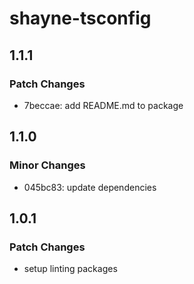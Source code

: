# shayne-tsconfig

## 1.1.1

### Patch Changes

- 7beccae: add README.md to package

## 1.1.0

### Minor Changes

- 045bc83: update dependencies

## 1.0.1

### Patch Changes

- setup linting packages
